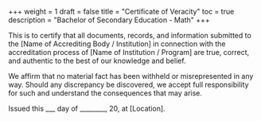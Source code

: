 +++
weight = 1
draft = false
title = "Certificate of Veracity"
toc = true
description = "Bachelor of Secondary Education - Math"
+++

This is to certify that all documents, records, and information submitted to the [Name of Accrediting Body / Institution] in connection with the accreditation process of [Name of Institution / Program] are true, correct, and authentic to the best of our knowledge and belief.

We affirm that no material fact has been withheld or misrepresented in any way. Should any discrepancy be discovered, we accept full responsibility for such and understand the consequences that may arise.

Issued this ___ day of ________, 20, at [Location].